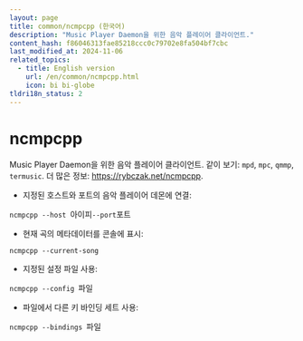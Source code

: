 ```yaml
---
layout: page
title: common/ncmpcpp (한국어)
description: "Music Player Daemon을 위한 음악 플레이어 클라이언트."
content_hash: f86046313fae85218ccc0c79702e8fa504bf7cbc
last_modified_at: 2024-11-06
related_topics:
  - title: English version
    url: /en/common/ncmpcpp.html
    icon: bi bi-globe
tldri18n_status: 2
---
```

# ncmpcpp

Music Player Daemon을 위한 음악 플레이어 클라이언트.
같이 보기: `mpd`, `mpc`, `qmmp`, `termusic`.
더 많은 정보: <https://rybczak.net/ncmpcpp>.

- 지정된 호스트와 포트의 음악 플레이어 데몬에 연결:

`ncmpcpp --host `<span class="tldr-var badge badge-pill bg-dark-lm bg-white-dm text-white-lm text-dark-dm font-weight-bold">아이피</span>` --port `<span class="tldr-var badge badge-pill bg-dark-lm bg-white-dm text-white-lm text-dark-dm font-weight-bold">포트</span>

- 현재 곡의 메타데이터를 콘솔에 표시:

`ncmpcpp --current-song`

- 지정된 설정 파일 사용:

`ncmpcpp --config `<span class="tldr-var badge badge-pill bg-dark-lm bg-white-dm text-white-lm text-dark-dm font-weight-bold">파일</span>

- 파일에서 다른 키 바인딩 세트 사용:

`ncmpcpp --bindings `<span class="tldr-var badge badge-pill bg-dark-lm bg-white-dm text-white-lm text-dark-dm font-weight-bold">파일</span>
